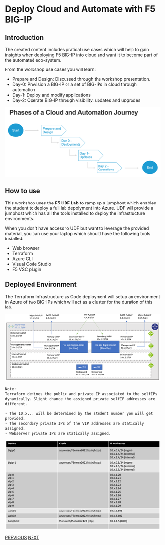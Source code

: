 # Deploy Cloud and Automate with F5 BIG-IP

## Introduction

The created content includes pratical use cases which will help to gain insights when deploying F5 BIG-IP into cloud and want it to become part of the automated eco-system.

From the workshop use cases you will learn:
* Prepare and Design: Discussed through the workshop presentation.
* Day-0: Provision a BIG-IP or a set of BIG-IPs in cloud through automation
* Day-1: Deploy and modify applications
* Day-2: Operate BIG-IP through visibility, updates and upgrades

![](png/getting_started/p1.png)

## How to use
This workshop uses the **F5 UDF Lab** to ramp up a jumphost which enables the student to deploy a full lab depolyment into Azure. UDF will provide a jumphost which has all the tools installed to deploy the infrastructure environments.

When you don't have access to UDF but want to leverage the provided material, you can use your laptop which should have the following tools installed:

* Web browser
* Terraform
* Azure CLI
* Visual Code Studio
* F5 VSC plugin

## Deployed Environment
The Terraform Infrastructure as Code deployment will setup an environment in Azure of two BIG-IPs which will act as a cluster for the duration of this lab.

![](png/getting_started/p2.png)


```
Note:
Terraform defines the public and private IP associated to the selfIPs dynamically. Slight chance the assigned private selfIP addresses are different.

- The 10.x... will be determined by the student number you will get provided. 
- The secondary private IPs of the VIP addresses are statically assigned.
- Webserver private IPs are statically assigned.
```

![](png/getting_started/p3.png)

[PREVIOUS](../README.md)      [NEXT](module_1/module1.md)

